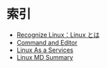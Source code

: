 索引
================

- [Recognize Linux：Linux とは](linux1/index.html)
- [Command and Editor](linux2/index.html)
- [Linux As a Services](linux3/index.html)
- [Linux MD Summary](summary.html)